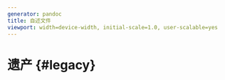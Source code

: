 ```yaml
---
generator: pandoc
title: 自述文件
viewport: width=device-width, initial-scale=1.0, user-scalable=yes
---
```


# 遗产 {#legacy}
